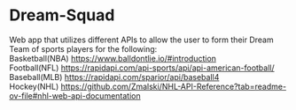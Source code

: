 # Dream-Squad

Web app that utilizes different APIs to allow the user to form their Dream Team of sports players for the following: <br/>
Basketball(NBA) https://www.balldontlie.io/#introduction <br/>
Football(NFL) https://rapidapi.com/api-sports/api/api-american-football/ <br/>
Baseball(MLB) https://rapidapi.com/sparior/api/baseball4 <br/>
Hockey(NHL) https://github.com/Zmalski/NHL-API-Reference?tab=readme-ov-file#nhl-web-api-documentation <br/>
